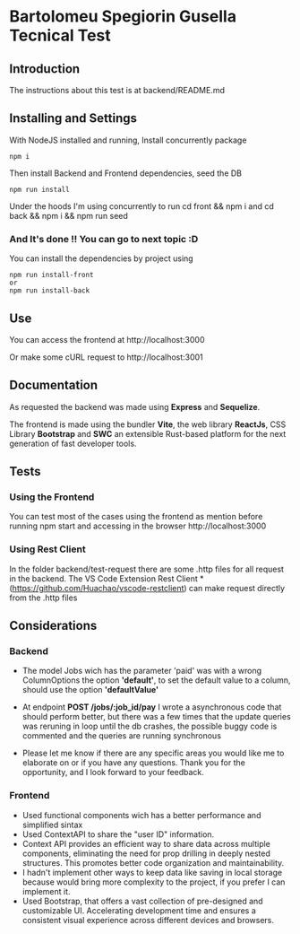 # Bartolomeu Spegiorin Gusella Tecnical Test

## Introduction
The instructions about this test is at backend/README.md


## Installing and Settings
With NodeJS installed and running,
Install concurrently package
```
npm i
```

Then install Backend and Frontend dependencies, seed the DB

```
npm run install
```
Under the hoods I'm using concurrently to run cd front && npm i and cd back && npm i && npm run seed
### And It's done !! You can go to next topic :D

You can install the dependencies by project using
```
npm run install-front
or
npm run install-back
```
## Use
You can access the frontend at http://localhost:3000


Or make some cURL request to http://localhost:3001


## Documentation
As requested the backend was made using **Express** and **Sequelize**.

The frontend is made using the bundler **Vite**, the web library **ReactJs**, CSS Library **Bootstrap** and **SWC** an extensible Rust-based platform for the next generation of fast developer tools.

## Tests

### Using the Frontend

You can test most of the cases using the frontend as mention before running npm start and accessing in the browser http://localhost:3000

### Using Rest Client
In the folder backend/test-request there are some .http files for all request in the backend.
The VS Code Extension Rest Client *(https://github.com/Huachao/vscode-restclient) can make request directly from the .http files

## Considerations

### Backend
- The model Jobs wich has the parameter 'paid' was with a wrong ColumnOptions the option **'default'**, to set the default value to a column, should use the option **'defaultValue'** 

- At endpoint **POST /jobs/:job_id/pay** I wrote a asynchronous code that should perform better, but there was a few times that the update queries was reruning in loop until the db crashes, the possible buggy code is commented and the queries are running synchronous

- Please let me know if there are any specific areas you would like me to elaborate on or if you have any questions.
Thank you for the opportunity, and I look forward to your feedback.

### Frontend

- Used functional components wich has a better performance and simplified sintax
- Used ContextAPI to share the "user ID" information. 
- Context API provides an efficient way to share data across multiple components, eliminating the need for prop drilling in deeply nested structures. This promotes better code organization and maintainability. 
- I hadn't implement other ways to keep data like saving in local storage because would bring more complexity to the project, if you prefer I can implement it.
- Used Bootstrap, that offers a vast collection of pre-designed and customizable UI. Accelerating development time and ensures a consistent visual experience across different devices and browsers.